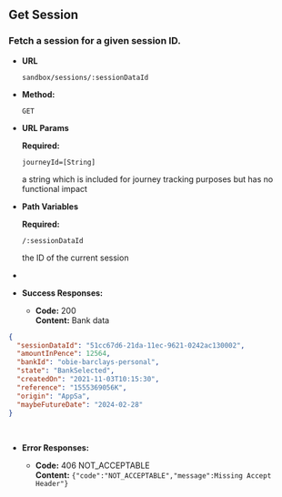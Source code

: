 Get Session
----

### Fetch a session for a given session ID.

* **URL**

  `sandbox/sessions/:sessionDataId`

* **Method:**

  `GET`

* **URL Params**

  **Required:**

  `journeyId=[String]`

  a string which is included for journey tracking purposes but has no functional impact

* **Path Variables**

  **Required:**

  `/:sessionDataId`

  the ID of the current session
*
* **Success Responses:**

    * **Code:** 200 <br />
      **Content:** Bank data

```json
{
  "sessionDataId": "51cc67d6-21da-11ec-9621-0242ac130002",
  "amountInPence": 12564,
  "bankId": "obie-barclays-personal",
  "state": "BankSelected",
  "createdOn": "2021-11-03T10:15:30",
  "reference": "1555369056K",
  "origin": "AppSa",
  "maybeFutureDate": "2024-02-28"
}
```

<br />

* **Error Responses:**

    * **Code:** 406 NOT_ACCEPTABLE <br/>
      **Content:** `{"code":"NOT_ACCEPTABLE","message":Missing Accept Header"}`
